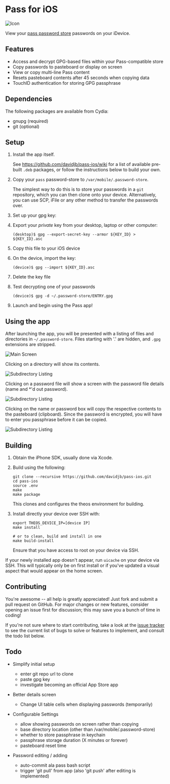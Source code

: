 Pass for iOS
============

![Icon](https://raw.github.com/davidjb/pass-ios/master/Resources/Icon@3x.png)

View your [pass password store][] passwords on your iDevice.

[pass password store]: http://www.passwordstore.org

Features
--------

* Access and decrypt GPG-based files within your Pass-compatible store
* Copy passwords to pasteboard or display on screen
* View or copy multi-line Pass content
* Resets pasteboard contents after 45 seconds when copying data
* TouchID authentication for storing GPG passphrase

Dependencies
------------

The following packages are available from Cydia:

* gnupg  (required)
* git    (optional)

Setup
-----

1. Install the app itself.

   See https://github.com/davidjb/pass-ios/wiki for a list of available pre-built
   `.deb` packages, or follow the instructions below to build your own.

2. Copy your `pass` password-store to `/var/mobile/.password-store`.

   The simplest way to do this is to store your passwords in a `git` repository,
   which you can then clone onto your device. Alternatively, you can use SCP,
   iFile or any other method to transfer the passwords over.

3. Set up your gpg key:

  1. Export your *private* key from your desktop, laptop or other computer:

     ```
     (desktop)$ gpg --export-secret-key --armor ${KEY_ID} > ${KEY_ID}.asc
     ```

  2. Copy this file to your iOS device

  3. On the device, import the key:

     ```
     (device)$ gpg --import ${KEY_ID}.asc
     ```

  4. Delete the key file

  5. Test decrypting one of your passwords

     ```
     (device)$ gpg -d ~/.password-store/ENTRY.gpg
     ```

4. Launch and begin using the Pass app!

Using the app
-------------

After launching the app, you will be presented with a listing of files and
directories in `~/.password-store`. Files starting with '.' are hidden, and
`.gpg` extensions are stripped.

![Main Screen](https://raw.github.com/davidjb/pass-ios/screenshots/screenshots/1_main_screen.png)

Clicking on a directory will show its contents.

![Subdirectory Listing](https://raw.github.com/davidjb/pass-ios/screenshots/screenshots/2_subdir.png)

Clicking on a password file will show a screen with the password file details (name and \*'d out password).

![Subdirectory Listing](https://raw.github.com/davidjb/pass-ios/screenshots/screenshots/3_entry.png)

Clicking on the name or password box will copy the respective contents to the pasteboard (clipboard). Since the password is encrypted, you will have to enter you passphrase before it can be copied.

![Subdirectory Listing](https://raw.github.com/davidjb/pass-ios/screenshots/screenshots/4_gpg.png)

Building
--------

1. Obtain the iPhone SDK, usually done via Xcode.

2. Build using the following:

   ```
   git clone --recursive https://github.com/davidjb/pass-ios.git
   cd pass-ios
   source .env
   make
   make package
   ```

   This clones and configures the theos environment for building.

3. Install directly your device over SSH with:

   ```
   export THEOS_DEVICE_IP=[device IP]
   make install

   # or to clean, build and install in one
   make build-install
   ```

   Ensure that you have access to root on your device via SSH.

If your newly installed app doesn't appear, run `uicache` on your device via
SSH.  This will typically only be on first install or if you've updated a
visual aspect that would appear on the home screen.

Contributing
------------

You're awesome -- all help is greatly appreciated!  Just fork and submit a
pull request on GitHub. For major changes or new features, consider opening
an issue first for discussion; this may save you a bunch of time in coding!

If you're not sure where to start contributing, take a look at the 
[issue tracker](https://github.com/davidjb/pass-ios/issues)
to see the current list of bugs to solve or features to implement, and consult
the todo list below.

Todo
----

* Simplify initial setup

  - enter git repo url to clone
  - paste gpg key
  - investigate becoming an official App Store app

* Better details screen

  - Change UI table cells when displaying passwords (temporarily)

* Configurable Settings

  - allow showing passwords on screen rather than copying
  - base directory location (other than /var/mobile/.password-store)
  - whether to store passphrase in keychain
  - passphrase storage duration (X minutes or forever)
  - pasteboard reset time

* Password editing / adding
  - auto-commit ala pass bash script
  - trigger 'git pull' from app (also 'git push' after editing is implemented)
